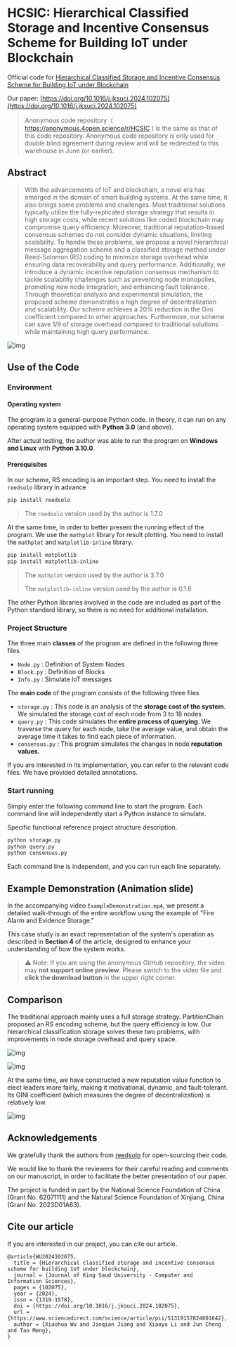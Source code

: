 # HCSIC: Hierarchical Classified Storage and Incentive Consensus Scheme for Building IoT under Blockchain

Official code for [Hierarchical Classified Storage and Incentive Consensus Scheme for Building IoT under Blockchain](https://github.com/jjq0425/HCSIC)

Our paper: [https://doi.org/10.1016/j.jksuci.2024.102075](https://doi.org/10.1016/j.jksuci.2024.102075)

> Anonymous code repository（ https://anonymous.4open.science/r/HCSIC ) is the same as that of this code repository. Anonymous code repository is only used for double blind agreement during review and will be redirected to this warehouse in June (or earlier).

## Abstract

> With the advancements of IoT and blockchain, a novel era has emerged in the domain of smart building systems. At the same time, it also brings some problems and challenges. Most traditional solutions typically utilize the fully-replicated storage strategy that results in high storage costs, while recent solutions like coded blockchain may compromise query efficiency. Moreover, traditional reputation-based consensus schemes do not consider dynamic situations, limiting scalability. To handle these problems, we propose a novel hierarchical message aggregation scheme and a classified storage method under Reed-Solomon (RS) coding to minimize storage overhead while ensuring data recoverability and query performance. Additionally, we introduce a dynamic incentive reputation consensus mechanism to tackle scalability challenges such as preventing node monopolies, promoting new node integration, and enhancing fault tolerance. Through theoretical analysis and experimental simulation, the proposed scheme demonstrates a high degree of decentralization and scalability. Our scheme achieves a 20% reduction in the Gini coefficient compared to other approaches. Furthermore, our scheme can save 1/9 of storage overhead compared to traditional solutions while maintaining high query performance.

![img](./README_IMG/MainPic.png)

## Use of the Code

### Environment

#### Operating system

The program is a general-purpose Python code. In theory, it can run on any operating system equipped with **Python 3.0** (and above). 

After actual testing, the author was able to run the program on **Windows and Linux** with **Python 3.10.0**.

#### Prerequisites

In our scheme, RS encoding is an important step. You need to install the `reedsolo` library in advance

```bash
pip install reedsolo 
```

> The `reedsolo` version used by the author is 1.7.0

At the same time, in order to better present the running effect of the program. We use the `mathplot` library for result plotting. You need to install the `mathplot` and `matplotlib-inline` library.

```bash
pip install matplotlib 
pip install matplotlib-inline
```

> The `mathplot` version used by the author is 3.7.0
>
> The `matplotlib-inline` version used by the author is 0.1.6

The other Python libraries involved in the code are included as part of the Python standard library, so there is no need for additional installation.

### Project Structure

The three main **classes** of the program are defined in the following three files

* `Node.py` : Definition of System Nodes
* `Block.py` : Definition of Blocks
* `Info.py` : Simulate IoT messages

The **main code** of the program consists of the following three files

* `storage.py` : This code is an analysis of the **storage cost of the system**. We simulated the storage cost of each node from 3 to 18 nodes
* `query.py` : This code simulates the **entire process of querying**. We traverse the query for each node, take the average value, and obtain the average time it takes to find each piece of information.
* `consensus.py` : This program simulates the changes in node **reputation values.**

If you are interested in its implementation, you can refer to the relevant code files. We have provided detailed annotations.

### Start running

Simply enter the following command line to start the program. Each command line will independently start a Python instance to simulate. 

Specific functional reference project structure description.

```bash
python storage.py
python query.py
python consensus.py
```

Each command line is independent, and you can run each line separately.

## Example Demonstration (Animation slide)

In the accompanying video `ExampleDemonstration.mp4`, we present a detailed walk-through of the entire workflow using the example of "Fire Alarm and Evidence Storage." 

This case study is an exact representation of the system's operation as described in **Section 4** of the article, designed to enhance your understanding of how the system works. 

> ⚠ Note: If you are using the anonymous GitHub repository, the video may **not support online preview**. Please switch to the video file and **click the download button** in the upper right corner.

## Comparison

The traditional approach mainly uses a full storage strategy. PartitionChain proposed an RS encoding scheme, but the query efficiency is low. Our hierarchical classification storage solves these two problems, with improvements in node storage overhead and query space.

![img](./README_IMG/StorageCost.png)

![img](./README_IMG/QueryLatency.png)

At the same time, we have constructed a new reputation value function to elect leaders more fairly, making it motivational, dynamic, and fault-tolerant. Its GINI coefficient (which measures the degree of decentralization) is relatively low.

![img](./README_IMG/GINI.png)

## Acknowledgements

We gratefully thank the authors from [reedsolo](https://pypi.org/project/reedsolo/) for open-sourcing their code.

We would like to thank the reviewers for their careful reading and comments on our manuscript, in order to facilitate the better presentation of our paper.

The project is funded in part by the National Science Foundation of China (Grant No. 62071111) and the Natural Science Foundation of Xinjiang, China (Grant No. 2023D01A63).

## Cite our article

If you are interested in our project, you can cite our article.

```
@article{WU2024102075,
  title = {Hierarchical classified storage and incentive consensus scheme for building IoT under blockchain},
  journal = {Journal of King Saud University - Computer and Information Sciences},
  pages = {102075},
  year = {2024},
  issn = {1319-1578},
  doi = {https://doi.org/10.1016/j.jksuci.2024.102075},
  url = {https://www.sciencedirect.com/science/article/pii/S1319157824001642},
  author = {Xiaohua Wu and Jinqian Jiang and Xiaoyu Li and Jun Cheng and Tao Meng},
}
```

